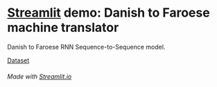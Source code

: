 # [Streamlit](https://faroese-streamlit-da-fo-translator-da-fo-streamlit-0abieo.streamlitapp.com/) demo: Danish to Faroese machine translator

Danish to Faroese RNN Sequence-to-Sequence model.

[Dataset]()

###### Made with [Streamlit.io](https://streamlit.io/)
